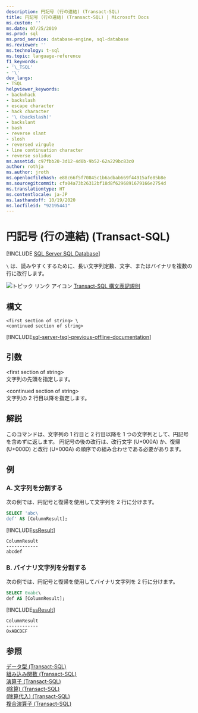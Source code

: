 ```yaml
---
description: 円記号 (行の連結) (Transact-SQL)
title: 円記号 (行の連結) (Transact-SQL) | Microsoft Docs
ms.custom: ''
ms.date: 07/25/2019
ms.prod: sql
ms.prod_service: database-engine, sql-database
ms.reviewer: ''
ms.technology: t-sql
ms.topic: language-reference
f1_keywords:
- '\_TSQL'
- '\'
dev_langs:
- TSQL
helpviewer_keywords:
- backwhack
- backslash
- escape character
- hack character
- '\ (backslash)'
- backslant
- bash
- reverse slant
- slosh
- reversed virgule
- line continuation character
- reverse solidus
ms.assetid: c97fbb20-3d12-4d0b-9b52-62a229bc83c0
author: rothja
ms.author: jroth
ms.openlocfilehash: e88c66f5f70845c1b6adbab669f44915afe85b8e
ms.sourcegitcommit: cfa04a73b26312bf18d8f6296891679166e2754d
ms.translationtype: HT
ms.contentlocale: ja-JP
ms.lasthandoff: 10/19/2020
ms.locfileid: "92195441"
---
```

# <a name="backslash-line-continuation-transact-sql"></a>円記号 (行の連結) (Transact-SQL)

[!INCLUDE [SQL Server SQL Database](../../includes/applies-to-version/sql-asdb.md)]

`\` は、読みやすくするために、長い文字列定数、文字、またはバイナリを複数の行に改行します。  
  
 ![トピック リンク アイコン](../../database-engine/configure-windows/media/topic-link.gif "トピック リンク アイコン") [Transact-SQL 構文表記規則](../../t-sql/language-elements/transact-sql-syntax-conventions-transact-sql.md)  
  
## <a name="syntax"></a>構文  
  
```syntaxsql  
<first section of string> \  
<continued section of string>  
```  
  
[!INCLUDE[sql-server-tsql-previous-offline-documentation](../../includes/sql-server-tsql-previous-offline-documentation.md)]

## <a name="arguments"></a>引数
 \<first section of string>  
 文字列の先頭を指定します。  
  
 \<continued section of string>  
 文字列の 2 行目以降を指定します。  
  
## <a name="remarks"></a>解説  
このコマンドは、文字列の 1 行目と 2 行目以降を 1 つの文字列として、円記号を含めずに返します。 円記号の後の改行は、改行文字 (U+000A) か、復帰 (U+000D) と改行 (U+000A) の順序での組み合わせである必要があります。 

## <a name="examples"></a>例  

### <a name="a-splitting-a-character-string"></a>A. 文字列を分割する  

次の例では、円記号と復帰を使用して文字列を 2 行に分けます。  
  
```sql  
SELECT 'abc\  
def' AS [ColumnResult];  
```  
  
 [!INCLUDE[ssResult](../../includes/ssresult-md.md)]  
  
 ```  
 ColumnResult  
 ------------  
 abcdef
 ```    

### <a name="b-splitting-a-binary-string"></a>B. バイナリ文字列を分割する  

次の例では、円記号と復帰を使用してバイナリ文字列を 2 行に分けます。  

```sql  
SELECT 0xabc\
def AS [ColumnResult];  
```  
  
 [!INCLUDE[ssResult](../../includes/ssresult-md.md)]  
  
 ```  
 ColumnResult  
 ------------  
 0xABCDEF
 ```    

## <a name="see-also"></a>参照  
 [データ型 &#40;Transact-SQL&#41;](../../t-sql/data-types/data-types-transact-sql.md)   
 [組み込み関数 &#40;Transact-SQL&#41;](~/t-sql/functions/functions.md)   
 [演算子 &#40;Transact-SQL&#41;](../../t-sql/language-elements/operators-transact-sql.md)   
 [&#40;除算&#41; &#40;Transact-SQL&#41;](../../t-sql/language-elements/divide-transact-sql.md)   
 [&#40;除算代入&#41; &#40;Transact-SQL&#41;](../../t-sql/language-elements/divide-equals-transact-sql.md)   
 [複合演算子 &#40;Transact-SQL&#41;](../../t-sql/language-elements/compound-operators-transact-sql.md)  
  
  
